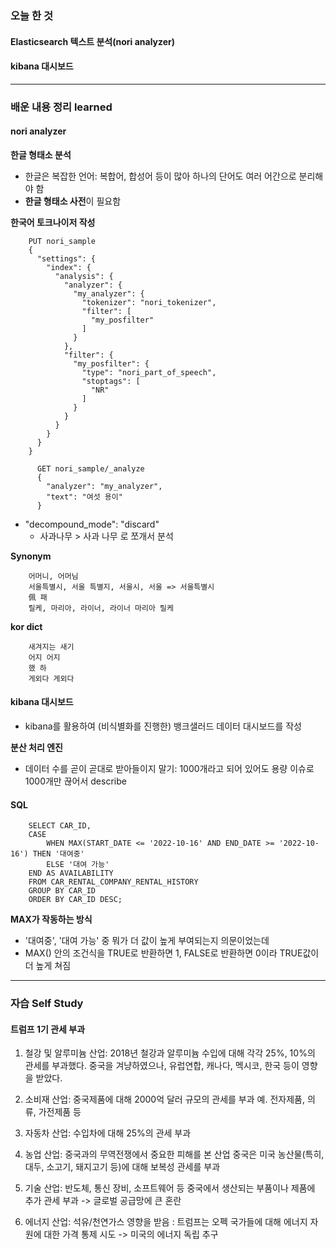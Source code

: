 ### 오늘 한 것

#### Elasticsearch 텍스트 분석(nori analyzer) 
#### kibana 대시보드

  
***

### 배운 내용 정리 learned

#### nori analyzer
**한글 형태소 분석**
- 한글은 복잡한 언어: 복합어, 합성어 등이 많아 하나의 단어도 여러 어간으로 분리해야 함
- **한글 형태소 사전**이 필요함

**한국어 토크나이저 작성**

        PUT nori_sample
        {
          "settings": {
            "index": {
              "analysis": {
                "analyzer": {
                  "my_analyzer": {
                    "tokenizer": "nori_tokenizer",
                    "filter": [
                      "my_posfilter"
                    ]
                  }
                },
                "filter": {
                  "my_posfilter": {
                    "type": "nori_part_of_speech",
                    "stoptags": [
                      "NR"   
                    ]
                  }
                }
              }
            }
          }
        }
          
          GET nori_sample/_analyze
          {
            "analyzer": "my_analyzer",
            "text": "여섯 용이"  
          }

- "decompound_mode": "discard"
    - 사과나무 > 사과 나무 로 쪼개서 분석
 
**Synonym**

        어머니, 어머님
        서울특별시, 서울 특별지, 서울시, 서울 => 서울특별시
        佩 패
        릴케, 마리아, 라이너, 라이너 마리아 릴케

**kor dict**

        새겨지는 새기
        어지 어지
        했 하
        게외다 게외다


#### kibana 대시보드

- kibana를 활용하여 (비식별화를 진행한) 뱅크샐러드 데이터 대시보드를 작성

**분산 처리 엔진**
- 데이터 수를 곧이 곧대로 받아들이지 말기: 1000개라고 되어 있어도 용량 이슈로 1000개만 끊어서 describe



#### SQL

        SELECT CAR_ID, 
        CASE
            WHEN MAX(START_DATE <= '2022-10-16' AND END_DATE >= '2022-10-16') THEN '대여중'
            ELSE '대여 가능'
        END AS AVAILABILITY
        FROM CAR_RENTAL_COMPANY_RENTAL_HISTORY
        GROUP BY CAR_ID
        ORDER BY CAR_ID DESC;

**MAX가 작동하는 방식**
- '대여중', '대여 가능' 중 뭐가 더 값이 높게 부여되는지 의문이었는데
- MAX() 안의 조건식을 TRUE로 반환하면 1, FALSE로 반환하면 0이라 TRUE값이 더 높게 쳐짐


  
***

### 자습 Self Study

#### 트럼프 1기 관세 부과

1) 철강 및 알루미늄 산업: 2018년 철강과 알루미늄 수입에 대해 각각 25%, 10%의 관세를 부과했다. 중국을 겨냥하였으나, 유럽연합, 캐나다, 멕시코, 한국 등이 영향을 받았다.

2) 소비재 산업: 중국제품에 대해 2000억 달러 규모의 관세를 부과
예. 전자제품, 의류, 가전제품 등

3) 자동차 산업: 수입차에 대해 25%의 관세 부과

4) 농업 산업: 중국과의 무역전쟁에서 중요한 피해를 본 산업
중국은 미국 농산물(특히, 대두, 소고기, 돼지고기 등)에 대해 보복성 관세를 부과

5) 기술 산업: 반도체, 통신 장비, 소프트웨어 등 중국에서 생산되는 부품이나 제품에 추가 관세 부과 -> 글로벌 공급망에 큰 혼란

6) 에너지 산업: 석유/천연가스 영향을 받음
: 트럼프는 오펙 국가들에 대해 에너지 자원에 대한 가격 통제 시도 -> 미국의 에너지 독립 추구
